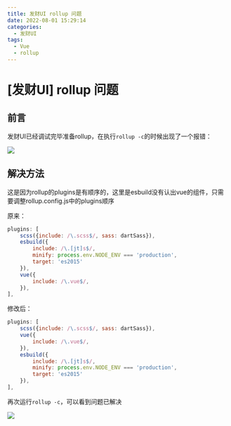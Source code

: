 ```yaml
---
title: 发财UI rollup 问题
date: 2022-08-01 15:29:14
categories:
  - 发财UI
tags: 
  - Vue
  - rollup
---
```


# \[发财UI] rollup 问题

## 前言

发财UI已经调试完毕准备rollup，在执行`rollup -c`的时候出现了一个报错：

![](https://img.bald3r.wang/img/20220801132528.png)

## 解决方法

这是因为rollup的plugins是有顺序的，这里是esbuild没有认出vue的组件，只需要调整rollup.config.js中的plugins顺序

原来：

```javascript
plugins: [
    scss({include: /\.scss$/, sass: dartSass}),
    esbuild({
        include: /\.[jt]s$/,
        minify: process.env.NODE_ENV === 'production',
        target: 'es2015'
    }),
    vue({
        include: /\.vue$/,
    }),
],
```

修改后：

```javascript
plugins: [
    scss({include: /\.scss$/, sass: dartSass}),
    vue({
        include: /\.vue$/,
    }),
    esbuild({
        include: /\.[jt]s$/,
        minify: process.env.NODE_ENV === 'production',
        target: 'es2015'
    }),
],
```

再次运行`rollup -c`，可以看到问题已解决

![](https://img.bald3r.wang/img/20220801132855.png)
